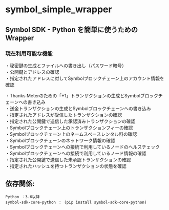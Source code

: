 # symbol_simple_wrapper

## Symbol SDK - Python を簡単に使うための Wrapper


### 現在利用可能な機能

・秘密鍵の生成とファイルへの書き出し（パスワード暗号）  
・公開鍵とアドレスの確認  
・指定されたアドレスに対してSymbolブロックチェーン上のアカウント情報を確認  
  
・Thanks Meterのための「+1」トランザクションの生成とSymbolブロックチェーンへの書き込み  
・送金トランザクションの生成とSymbolブロックチェーンへの書き込み  
・指定されたアドレスが受信したトランザクションの確認  
・指定された公開鍵で送信した承認済みトランザクションの確認  
・Symbolブロックチェーン上のトランザクションフィーの確認  
・Symbolブロックチェーン上のネームスペースレンタル料の確認  
・Symbolブロックチェーンのネットワーク情報の確認  
・Symbolブロックチェーンへの接続で利用しているノードのヘルスチェック  
・Symbolブロックチェーンへの接続で利用しているノード情報の確認  
・指定された公開鍵で送信した未承認トランザクションの確認  
・指定されたハッシュを持つトランザクションの状態を確認  

## 依存関係:

    Python ：3.6以降
    symbol-sdk-core-python ： (pip install symbol-sdk-core-python)




